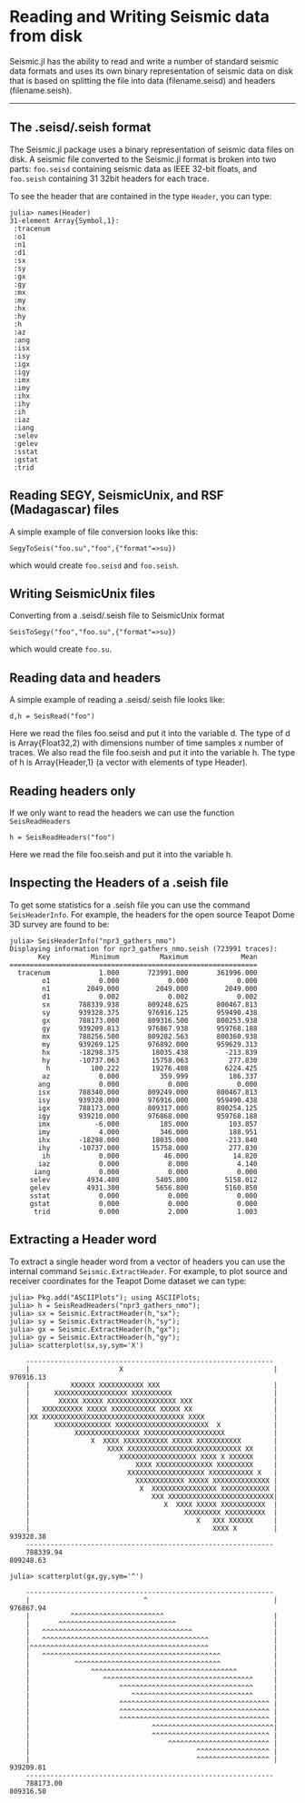 
<a id='Reading-and-Writing-Seismic-data-from-disk-1'></a>

# Reading and Writing Seismic data from disk


Seismic.jl has the ability to read and write a number of standard seismic data formats and uses its own binary representation of seismic data on disk that is based on splitting the  file into data (filename.seisd) and headers (filename.seish).


---


<a id='The-.seisd/.seish-format-1'></a>

## The .seisd/.seish format


The Seismic.jl package uses a binary representation of seismic data files on disk. A seismic file converted to the Seismic.jl format is broken into two parts: `foo.seisd` containing seismic data as IEEE 32-bit floats, and `foo.seish`  containing 31 32bit headers for each trace.


To see the header that are contained in the type `Header`, you can type:


```no-highlight
julia> names(Header)
31-element Array{Symbol,1}:
 :tracenum
 :o1      
 :n1      
 :d1      
 :sx      
 :sy      
 :gx      
 :gy      
 :mx      
 :my      
 :hx      
 :hy      
 :h       
 :az      
 :ang     
 :isx     
 :isy     
 :igx     
 :igy     
 :imx     
 :imy     
 :ihx     
 :ihy     
 :ih      
 :iaz     
 :iang    
 :selev   
 :gelev   
 :sstat   
 :gstat   
 :trid
```


<a id='Reading-SEGY,-SeismicUnix,-and-RSF-(Madagascar)-files-1'></a>

## Reading SEGY, SeismicUnix, and RSF (Madagascar) files


A simple example of file conversion looks like this:


```no-highlight
SegyToSeis("foo.su","foo",{"format"=>su})
```


which would create `foo.seisd` and `foo.seish`.


<a id='Writing-SeismicUnix-files-1'></a>

## Writing SeismicUnix files


Converting from a .seisd/.seish file to SeismicUnix format


```no-highlight
SeisToSegy("foo","foo.su",{"format"=>su})
```


which would create `foo.su`.


<a id='Reading-data-and-headers-1'></a>

## Reading data and headers


A simple example of reading a .seisd/.seish file looks like:


```no-highlight
d,h = SeisRead("foo")
```


Here we read the files foo.seisd and put it into the variable d. The type of d is Array{Float32,2) with dimensions number of time samples x number of traces. We also read the file foo.seish and put it into the variable h. The type of h is Array{Header,1} (a vector with elements of type Header). 


<a id='Reading-headers-only-1'></a>

## Reading headers only


If we only want to read the headers we can use the function `SeisReadHeaders`


```no-highlight
h = SeisReadHeaders("foo")
```


Here we read the file foo.seish and put it into the variable h. 


<a id='Inspecting-the-Headers-of-a-.seish-file-1'></a>

## Inspecting the Headers of a .seish file


To get some statistics for a .seish file you can use the command `SeisHeaderInfo`. For example, the headers for the open source Teapot Dome 3D survey are found to be:


```no-highlight
julia> SeisHeaderInfo("npr3_gathers_nmo")
Displaying information for npr3_gathers_nmo.seish (723991 traces):
       Key          Minimum          Maximum             Mean
=============================================================
  tracenum            1.000       723991.000       361996.000
        o1            0.000            0.000            0.000
        n1         2049.000         2049.000         2049.000
        d1            0.002            0.002            0.002
        sx       788339.938       809248.625       800467.813
        sy       939328.375       976916.125       959490.438
        gx       788173.000       809316.500       800253.938
        gy       939209.813       976867.938       959768.188
        mx       788256.500       809282.563       800360.938
        my       939269.125       976892.000       959629.313
        hx       -18298.375        18035.438         -213.839
        hy       -10737.063        15758.063          277.830
         h          100.222        19276.408         6224.425
        az            0.000          359.999          186.337
       ang            0.000            0.000            0.000
       isx       788340.000       809249.000       800467.813
       isy       939328.000       976916.000       959490.438
       igx       788173.000       809317.000       800254.125
       igy       939210.000       976868.000       959768.188
       imx           -6.000          185.000          103.857
       imy            4.000          346.000          188.951
       ihx       -18298.000        18035.000         -213.840
       ihy       -10737.000        15758.000          277.830
        ih            0.000           46.000           14.820
       iaz            0.000            8.000            4.140
      iang            0.000            0.000            0.000
     selev         4934.400         5405.800         5158.012
     gelev         4931.300         5656.800         5160.850
     sstat            0.000            0.000            0.000
     gstat            0.000            0.000            0.000
      trid            0.000            2.000            1.003

```


<a id='Extracting-a-Header-word-1'></a>

## Extracting a Header word


To extract a single header word from a vector of headers you can use the internal command `Seismic.ExtractHeader`. For example, to plot source and receiver coordinates for the Teapot Dome dataset we can type:


```no-highlight
julia> Pkg.add("ASCIIPlots"); using ASCIIPlots;
julia> h = SeisReadHeaders("npr3_gathers_nmo");
julia> sx = Seismic.ExtractHeader(h,"sx");
julia> sy = Seismic.ExtractHeader(h,"sy");
julia> gx = Seismic.ExtractHeader(h,"gx");
julia> gy = Seismic.ExtractHeader(h,"gy");
julia> scatterplot(sx,sy,sym='X')

	-------------------------------------------------------------
	|                      X                                     | 976916.13
	|          XXXXXX XXXXXXXXXXX XXX                            |
	|      XXXXXXXXXXXXXXXXXX XXXXXXXXXX                         |
	|       XXXXX XXXXX XXXXXXXXXXXXXXXXX XXX                    |
	|   XXXXXXXXXX XXXXX XXXXXXXXXXX XXXXX XX                    |
	|XX XXXXXXXXXXXXXXXXXXXXXXXXXXXXXXXXXXX XXXX                 |
	|      XXXXXXXXXXXXXX XXXXXXXXXXXXXXXXXXXXXXX  X             |
	|           XXXXXXXXXXXXXXXX XXXXXXXXXXXXXXXXXXXX            |
	|               X  XXXX XXXXXXXXXXX XXXXX XXXXXXXXXXX        |
	|                   XXXX XXXXXXXXXXXXXXXXXXXXXXXXXXXX XX     |
	|                      XXXXXXXXXXXXXXXXXXX XXXX X XXXXXX     |
	|                          XXXX XXXXXXXXXXXXXX XXXXXXXXX     |
	|                        XXXXXXXXXXXXXXXXXXX XXXXXXXXXXX X   |
	|                          XXXXXXXXXXXX XXXXX XXXXXXXXXXXXXX |
	|                           X  XXXXXXXXXXXXXXXX XXXXXXXXXXXX |
	|                              XXX XXXXXXXXXXXXXXXXXXXXXXXXXX|
	|                                 X  XXXX XXXXX XXXXXXXXXXX  |
	|                                      XXXXXXXXX XXXXXXXXXX  |
	|                                         X   XXX XXXXXX     |
	|                                             XXXX X         | 939328.38
	-------------------------------------------------------------
	788339.94                                                    809248.63

julia> scatterplot(gx,gy,sym='^')

	-------------------------------------------------------------
	|                            ^                               | 976867.94
	|          ^^^^^^^^^^^^^^^^^^^^^^^                           |
	|       ^^^^^^^^^^^^^^^^^^^^^^^^^^^^^                        |
	|   ^^^^^^^^^^^^^^^^^^^^^^^^^^^^^^^^^^^^^                    |
	|   ^^^^^^^^^^^^^^^^^^^^^^^^^^^^^^^^^^^^^^^^^                |
	|^^^^^^^^^^^^^^^^^^^^^^^^^^^^^^^^^^^^^^^^^^^^                |
	|   ^^^^^^^^^^^^^^^^^^^^^^^^^^^^^^^^^^^^^^^^^^^^             |
	|           ^^^^^^^^^^^^^^^^^^^^^^^^^^^^^^^^^^^^             |
	|               ^^^^^^^^^^^^^^^^^^^^^^^^^^^^^^^^^^^^         |
	|                  ^^^^^^^^^^^^^^^^^^^^^^^^^^^^^^^^^^^^^     |
	|                      ^^^^^^^^^^^^^^^^^^^^^^^^^^^^^^^^^     |
	|                         ^^^^^^^^^^^^^^^^^^^^^^^^^^^^^^     |
	|                      ^^^^^^^^^^^^^^^^^^^^^^^^^^^^^^^^^^^^^ |
	|                      ^^^^^^^^^^^^^^^^^^^^^^^^^^^^^^^^^^^^^ |
	|                      ^^^^^^^^^^^^^^^^^^^^^^^^^^^^^^^^^^^^^ |
	|                              ^^^^^^^^^^^^^^^^^^^^^^^^^^^^^^|
	|                              ^^^^^^^^^^^^^^^^^^^^^^^^^^^^^ |
	|                                  ^^^^^^^^^^^^^^^^^^^^^^^^^ |
	|                                         ^^^^^^^^^^^^^^^^^^ |
	|                                         ^^^^^^^^^^^^^^^^^^ | 939209.81
	-------------------------------------------------------------
	788173.00                                                    809316.50

```

